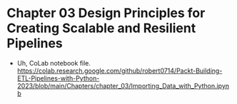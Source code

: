 # Chapter 03  Design Principles for Creating Scalable and Resilient Pipelines
* Uh, CoLab notebook file. https://colab.research.google.com/github/robert0714/Packt-Building-ETL-Pipelines-with-Python-2023/blob/main/Chapters/chapter_03/Importing_Data_with_Python.ipynb